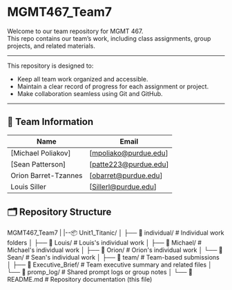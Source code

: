 # MGMT467_Team7

Welcome to our team repository for MGMT 467.  
This repo contains our team’s work, including class assignments, group projects, and related materials.

---
This repository is designed to:
- Keep all team work organized and accessible.
- Maintain a clear record of progress for each assignment or project.
- Make collaboration seamless using Git and GitHub.
---

## 👥 Team Information

| Name | Email |
|------|------|
| [Michael Poliakov] | [mpoliako@purdue.edu] |
| [Sean Patterson] | [patte223@purdue.edu] | 
| Orion Barret-Tzannes | [obarret@purdue.edu] | 
| Louis Siller | [Sillerl@purdue.edu] | 


## 🗂️ Repository Structure
MGMT467_Team7
|
|--📦 Unit1_Titanic/
│
├── 📁 individual/                  # Individual work folders
│   ├── 📁 Louis/                   # Louis's individual work
│   ├── 📁 Michael/                 # Michael's individual work
│   ├── 📁 Orion/                   # Orion's individual work
│   └── 📁 Sean/                    # Sean's individual work
│
├── 📁 team/                        # Team-based submissions
│   ├── 📁 Executive_Brief/         # Team executive summary and related files
│   └── 📁 promp_log/               # Shared prompt logs or group notes
│
└── 📄 README.md                    # Repository documentation (this file)
